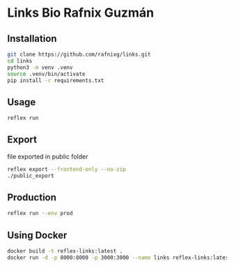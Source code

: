 # Links Bio Rafnix Guzmán

## Installation

```bash
git clone https://github.com/rafnixg/links.git
cd links
python3 -m venv .venv
source .venv/bin/activate
pip install -r requirements.txt
```

## Usage

```bash
reflex run
```

## Export
file exported in public folder
```bash
reflex export --frontend-only --no-zip
./public_export
```

## Production
    
```bash
reflex run --env prod
```

## Using Docker

```bash
docker build -t reflex-links:latest .
docker run -d -p 8000:8000 -p 3000:3000 --name links reflex-links:latest
```